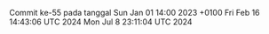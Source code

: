 Commit ke-55 pada tanggal Sun Jan 01 14:00 2023 +0100
Fri Feb 16 14:43:06 UTC 2024
Mon Jul  8 23:11:04 UTC 2024
